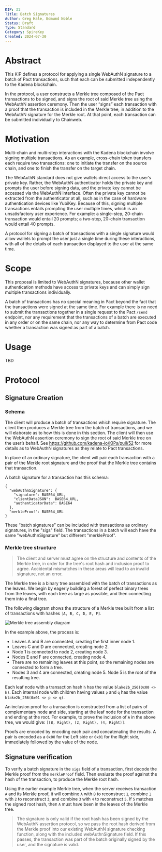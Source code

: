 ```yaml
---
KIP: 31
Title: Batch Signatures
Author: Greg Hale, Edmund Noble
Status: Draft
Type: Standard
Category: SpireKey
Created: 2024-07-30
---
```


# Abstract

This KIP defines a protocol for applying a single WebAuthN signature to a batch
of Pact transactions, such that each can be submitted independently to the
Kadena blockchain.

In the protocol, a user constructs a Merkle tree composed of the Pact
transactions to be signed, and signs the root of said Merkle tree using the
WebAuthN assertion ceremony. Then the user “signs” each transaction with a proof
that the transaction is included in the Merkle tree, in addition to the WebAuthN
signature for the Merkle root. At that point, each transaction can be submitted
individually to Chainweb.

# Motivation

Multi-chain and multi-step interactions with the Kadena blockchain involve
signing multiple transactions. As an example, cross-chain token transfers each
require two transactions: one to initiate the transfer on the source chain, and
one to finish the transfer on the target chain.

The WebAuthN standard does not give wallets direct access to the user’s private
key. Rather, the WebAuthN authenticator holds the private key and prompts the
user before signing data, and the private key cannot be accessed via the
WebAuthN interface. Often the private key cannot be extracted from the
authenticator at all, such as in the case of hardware authentication devices
like YubiKey. Because of this, signing multiple transactions entails prompting
the user multiple times, which is an unsatisfactory user experience. For
example: a single-step, 20-chain transaction would entail 20 prompts; a
two-step, 20-chain transaction would entail 40 prompts.

A protocol for signing a batch of transactions with a single signature would
allow wallets to prompt the user just a single time during these interactions,
with all of the details of each transaction displayed to the user at the same
time.

# Scope

This proposal is limited to WebAuthN signatures, because other wallet
authentication methods have access to private keys and can simply sign multiple
transactions individually.

A batch of transactions has no special meaning in Pact beyond the fact that the
transactions were signed at the same time. For example there is no need to
submit the transactions together in a single request to the Pact `/send`
endpoint, nor any requirement that the transactions of a batch are executed in
any order or on the same chain, nor any way to determine from Pact code whether
a transaction was signed as part of a batch.

# Usage

TBD

# Protocol

## Signature Creation

### Schema

The client will produce a batch of transactions which require signature. The
client then produces a Merkle tree from the batch of transactions, and we will
elaborate as to how this is done in this section. The client will then use the
WebAuthN assertion ceremony to sign the root of said Merkle tree on the user’s
behalf. See https://github.com/kadena-io/KIPs/pull/52 for more details as to
WebAuthN signatures as they relate to Pact transactions.

In place of an ordinary signature, the client will pair each transaction with a
pair of the Merkle root signature and the proof that the Merkle tree contains
that transaction.

A batch signature for a transaction has this schema:

```
{
  "webAuthnSignature": {
    "signature": BASE64_URL,
    "clientDataJSON":  BASE64_URL,
    "authenticatorData": BASE64
  },
  "merkleProof": BASE64_URL
}
```

These “batch signatures” can be included with transactions as ordinary
signatures, in the "sigs" field. The transactions in a batch will each have the
same "webAuthnSignature" but different "merkleProof".

### Merkle tree structure

> The client and server must agree on the structure and contents of the Merkle
> tree, in order for the tree's root hash and inclusion proof to agree.
> Accidental mismatches in these areas will lead to an invalid signature, not an
> error.

The Merkle tree is a binary tree assembled with the batch of transactions as the
leaves. We begin by eagerly building a forest of perfect binary trees from the
leaves, with each tree as large as possible, and then connecting them into a
final tree.

The following diagram shows the structure of a Merkle tree built from a list of
transactions with hashes `[A, B, C, D, E, F]`.

![Merkle tree assembly
diagram](https://raw.githubusercontent.com/kadena-io/KIPs/kip-0031/kip-0031/merkle_tree.svg
"(Top) The leaves and internal nodes of a Merkle Tree as encoded in the
merkle-log library. (Bottom) the order in which hashes of leaves and internal
nodes of a merkle-log Merkle tree are stored, for illustration purposes.")

In the example above, the process is:

- Leaves A and B are connected, creating the first inner node 1.
- Leaves C and D are connected, creating node 2.
- Node 1 is connected to node 2, creating node 3.
- Nodes E and F are connected, creating node 4.
- There are no remaining leaves at this point, so the remaining nodes are connected to form a tree.
- Nodes 3 and 4 are connected, creating node 5. Node 5 is the root of the resulting tree.

Each leaf node with a transaction hash `h` has the value `blake2b_256(0x00 <> h)`.
Each internal node with children having values `p` and `q` has the value
`blake2b_256(0x01 <> p <> q)`.

An inclusion proof for a transaction is constructed from a list of pairs of
complementary node and side, starting at the leaf node for the transaction and
ending at the root. For example, to prove the inclusion of `A` in the above
tree, we would give: `[(B, Right), (2, Right), (4, Right)]`.

Proofs are encoded by encoding each pair and concatenating the results. A pair
is encoded as a `0x00` for the Left side or `0x01` for the Right side,
immediately followed by the value of the node.


## Signature verification

To verify a batch signature in the `sigs` field of a transaction, first decode
the Merkle proof from the `merkleProof` field. Then evaluate the proof against
the hash of the transaction, to produce the Merkle root hash.

Using the earlier example Merkle tree, when the server receives transaction `A`
and its Merkle proof, it will combine `A` with `B` to reconstruct `1`, combine
`1` with `2` to reconstruct `3`, and combine `3` with `4` to reconstruct `5`. If
`5` matches the signed root hash, then `A` must have been in the leaves of the
Merkle tree.

> The signature is only valid if the root hash has been signed by the WebAuthN
> assertion protocol, so we pass the root hash derived from the Merkle proof
> into our existing WebAuthN signature checking function, along with the
> included webAuthnSignature field. If this passes, the transaction was part of
> the batch originally signed by the user, and the signature is valid.
